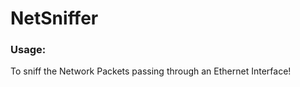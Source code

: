 # NetSniffer
<h3>Usage:</h3>
<p>To sniff  the Network Packets passing through an Ethernet Interface!</p>
